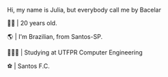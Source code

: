 Hi, my name is Julia, but everybody call me by Bacelar

  👩🏽 | 20 years old.
  
  🌎 | I'm Brazilian, from Santos-SP.
  
  👩🏽‍🎓 | Studying at UTFPR Computer Engineering
  
  ⚽️ | Santos F.C.
  
 
  
 
